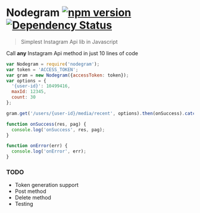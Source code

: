 # Nodegram [![npm version](https://badge.fury.io/js/nodegram.svg)](https://badge.fury.io/js/nodegram) [![Dependency Status](https://david-dm.org/zzarcon/nodegram.svg)](https://david-dm.org/zzarcon/nodegram)

> Simplest Instagram Api lib in Javascript

Call **any** Instagram Api method in just 10 lines of code

```javascript
var Nodegram = require('nodegram');
var token = 'ACCESS_TOKEN';
var gram = new Nodegram({accessToken: token});
var options = {
  '{user-id}': 10499416,
  maxId: 12345,
  count: 30
};

gram.get('/users/{user-id}/media/recent', options).then(onSuccess).catch(onError);

function onSuccess(res, pag) {
  console.log('onSuccess', res, pag);
}

function onError(err) {
  console.log('onError', err);
}

```

### TODO

* Token generation support
* Post method
* Delete method
* Testing